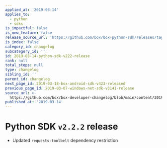 ```yaml
---
applied_at: '2019-03-14'
applies_to:
  - python
  - sdks
is_impactful: false
is_new_feature: false
release_source_url: 'https://github.com/box/box-python-sdk/releases/tag/v2.2.2'
is_index: false
category_id: changelog
subcategory_id: ''
id: 2019-03-14-python-sdk-v222-release
rank: null
total_steps: null
type: changelog
sibling_id: ''
parent_id: changelog
next_page_id: 2019-03-18-box-android-sdk-v423-released
previous_page_id: 2019-03-07-windows-net-sdk-v3141-release
source_url: >-
  https://github.com/box/box-developer-changelog/blob/main/content/2019/03-14-python-sdk-v222-release.md
published_at: '2019-03-14'
---
```

# Python SDK `v2.2.2` release

* Updated `requests-toolbelt` dependency restriction

